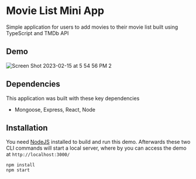 # Movie List Mini App

Simple application for users to add movies to their movie list built using TypeScript and TMDb API 

## Demo

![Screen Shot 2023-02-15 at 5 54 56 PM 2](https://user-images.githubusercontent.com/106297124/219248879-b38f0e5b-53fb-47c3-a083-97799c6e9d5f.png)

## Dependencies

This application was built with these key dependencies

- Mongoose, Express, React, Node

## Installation

You need [NodeJS](https://nodejs.org/en/) installed to build and run this demo. Afterwards these two CLI commands will start a local server, where by you can access the demo at `http://localhost:3000/`

```
npm install
npm start
```
